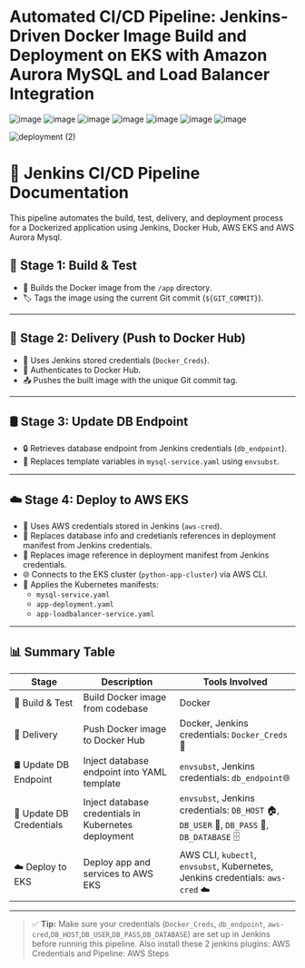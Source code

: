 # Automated CI/CD Pipeline: Jenkins-Driven Docker Image Build and Deployment on EKS with Amazon Aurora MySQL and Load Balancer Integration

![image](https://github.com/user-attachments/assets/add8a955-dcb3-4d07-aea8-1b4e50f0bae1)
![image](https://github.com/user-attachments/assets/804afca9-27ae-412b-bb7a-f696669af863)
![image](https://github.com/user-attachments/assets/d77dc3ee-8ac9-41d8-9619-a9c451a22604)
![image](https://github.com/user-attachments/assets/1979aef4-b086-49fe-b715-ed03753ecc99)
![image](https://github.com/user-attachments/assets/8e3d969a-f271-40ed-a119-baf566399afd)
![image](https://github.com/user-attachments/assets/3bfb1e10-f85e-4cdc-85e3-df72018fb223)
![image](https://github.com/user-attachments/assets/273353d7-c34f-48f4-908d-4587fbdb9d52)

![deployment (2)](https://github.com/user-attachments/assets/d1acbbbd-5e63-4e27-acc6-4fed51936f7e)


# 🚀 Jenkins CI/CD Pipeline Documentation

This pipeline automates the build, test, delivery, and deployment process for a Dockerized application using Jenkins, Docker Hub, AWS EKS and AWS Aurora Mysql.


## 🧱 Stage 1: Build & Test

- 🔨 Builds the Docker image from the `/app` directory.
- 🏷️ Tags the image using the current Git commit (`${GIT_COMMIT}`).

---

## 🚚 Stage 2: Delivery (Push to Docker Hub)

- 🔐 Uses Jenkins stored credentials (`Docker_Creds`).
- 🔑 Authenticates to Docker Hub.
- 📤 Pushes the built image with the unique Git commit tag.

---

## 🛢️ Stage 3: Update DB Endpoint

- 🔒 Retrieves database endpoint from Jenkins credentials (`db_endpoint`).
- 📄 Replaces template variables in `mysql-service.yaml` using `envsubst`.

---

## ☁️ Stage 4: Deploy to AWS EKS

- 🔑 Uses AWS credentials stored in Jenkins (`aws-cred`).
- 🔄 Replaces database info and credetianls references in deployment manifest from Jenkins credentials.
- 🔄 Replaces image reference in deployment manifest from Jenkins credentials.
- 🌐 Connects to the EKS cluster (`python-app-cluster`) via AWS CLI.
- 🚢 Applies the Kubernetes manifests:
  - `mysql-service.yaml`
  - `app-deployment.yaml`
  - `app-loadbalancer-service.yaml`

---

## 📊 Summary Table

| Stage               | Description                                  | Tools Involved                           |
|---------------------|----------------------------------------------|-------------------------------------------|
| 🧱 Build & Test      | Build Docker image from codebase             | Docker                                     |
| 🚚 Delivery          | Push Docker image to Docker Hub              | Docker, Jenkins credentials: `Docker_Creds`🐳                |
| 🛢️ Update DB Endpoint| Inject database endpoint into YAML template | `envsubst`, Jenkins credentials: `db_endpoint`🌐           |
| 🔑 Update DB Credentials    | Inject database credentials in Kubernetes deployment | `envsubst`, Jenkins credentials: `DB_HOST` 🏠, `DB_USER` 👤, `DB_PASS` 🔑, `DB_DATABASE` 🗄️ |
| ☁️ Deploy to EKS     | Deploy app and services to AWS EKS           | AWS CLI, `kubectl`, `envsubst`, Kubernetes, Jenkins credentials: `aws-cred` ☁️|


---

> ✅ **Tip:** Make sure your credentials (`Docker_Creds`, `db_endpoint`, `aws-cred`,`DB_HOST`,`DB_USER`,`DB_PASS`,`DB_DATABASE`) are set up in Jenkins before running this pipeline. Also install these 2 jenkins plugins: AWS Credentials and Pipeline: AWS Steps 



